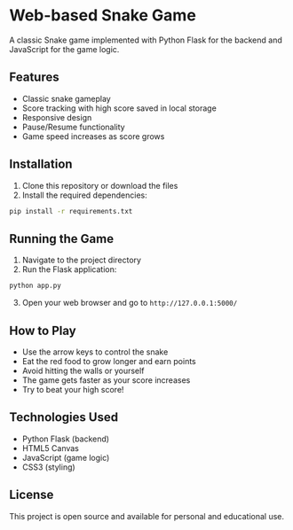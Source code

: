 # Web-based Snake Game

A classic Snake game implemented with Python Flask for the backend and JavaScript for the game logic.

## Features

- Classic snake gameplay
- Score tracking with high score saved in local storage
- Responsive design
- Pause/Resume functionality
- Game speed increases as score grows

## Installation

1. Clone this repository or download the files
2. Install the required dependencies:

```bash
pip install -r requirements.txt
```

## Running the Game

1. Navigate to the project directory
2. Run the Flask application:

```bash
python app.py
```

3. Open your web browser and go to `http://127.0.0.1:5000/`

## How to Play

- Use the arrow keys to control the snake
- Eat the red food to grow longer and earn points
- Avoid hitting the walls or yourself
- The game gets faster as your score increases
- Try to beat your high score!

## Technologies Used

- Python Flask (backend)
- HTML5 Canvas
- JavaScript (game logic)
- CSS3 (styling)

## License

This project is open source and available for personal and educational use.
